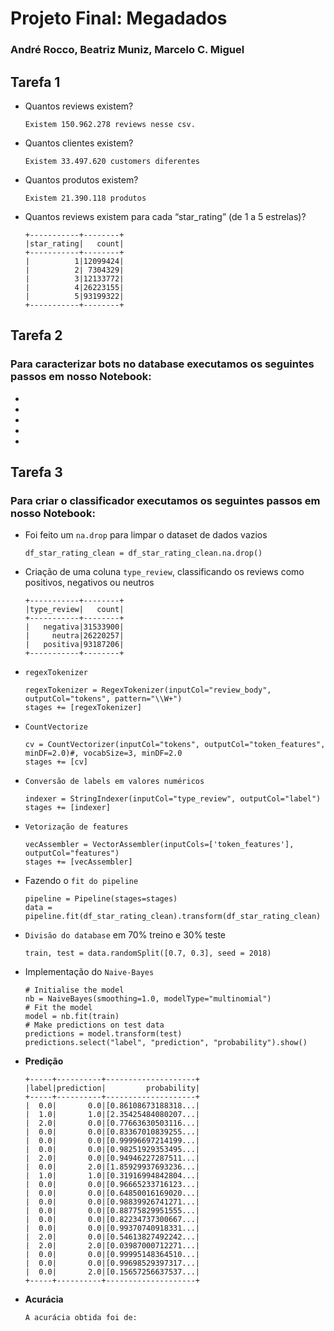 # Projeto Final: Megadados
### André Rocco, Beatriz Muniz, Marcelo C. Miguel

## Tarefa 1

- Quantos reviews existem?
      
      Existem 150.962.278 reviews nesse csv.

- Quantos clientes existem?
      
      Existem 33.497.620 customers diferentes

- Quantos produtos existem?
      
      Existem 21.390.118 produtos

- Quantos reviews existem para cada “star_rating” (de 1 a 5 estrelas)?
      
      +-----------+--------+
      |star_rating|   count|
      +-----------+--------+
      |          1|12099424|
      |          2| 7304329|
      |          3|12133772|
      |          4|26223155|
      |          5|93199322|
      +-----------+--------+


## Tarefa 2

### Para caracterizar bots no database executamos os seguintes passos em nosso Notebook:

-
-
- 
- 
-

## Tarefa 3

### Para criar o classificador executamos os seguintes passos em nosso Notebook:

- Foi feito um `na.drop` para limpar o dataset de dados vazios

      df_star_rating_clean = df_star_rating_clean.na.drop()

- Criação de uma coluna `type_review`, classificando os reviews como positivos, negativos ou neutros
  
      +-----------+--------+
      |type_review|   count|
      +-----------+--------+
      |   negativa|31533900|
      |     neutra|26220257|
      |   positiva|93187206|
      +-----------+--------+

- `regexTokenizer`

      regexTokenizer = RegexTokenizer(inputCol="review_body", outputCol="tokens", pattern="\\W+")
      stages += [regexTokenizer]

- `CountVectorize`

      cv = CountVectorizer(inputCol="tokens", outputCol="token_features", minDF=2.0)#, vocabSize=3, minDF=2.0
      stages += [cv]

- `Conversão de labels em valores numéricos`

      indexer = StringIndexer(inputCol="type_review", outputCol="label")
      stages += [indexer]

- `Vetorização de features`

      vecAssembler = VectorAssembler(inputCols=['token_features'], outputCol="features")
      stages += [vecAssembler]

- Fazendo o `fit do pipeline`

      pipeline = Pipeline(stages=stages)
      data = pipeline.fit(df_star_rating_clean).transform(df_star_rating_clean)

- `Divisão do database` em 70% treino e 30% teste

      train, test = data.randomSplit([0.7, 0.3], seed = 2018)

- Implementação do `Naive-Bayes`

      # Initialise the model
      nb = NaiveBayes(smoothing=1.0, modelType="multinomial")
      # Fit the model
      model = nb.fit(train)
      # Make predictions on test data
      predictions = model.transform(test)
      predictions.select("label", "prediction", "probability").show()

- **Predição**

      +-----+----------+--------------------+
      |label|prediction|         probability|
      +-----+----------+--------------------+
      |  0.0|       0.0|[0.86108673188318...|
      |  1.0|       1.0|[2.35425484080207...|
      |  2.0|       0.0|[0.77663630503116...|
      |  0.0|       0.0|[0.83367010839255...|
      |  0.0|       0.0|[0.99996697214199...|
      |  0.0|       0.0|[0.98251929353495...|
      |  2.0|       0.0|[0.94946227287511...|
      |  0.0|       2.0|[1.85929937693236...|
      |  1.0|       1.0|[0.31916994842804...|
      |  0.0|       0.0|[0.96665233716123...|
      |  0.0|       0.0|[0.64850016169020...|
      |  0.0|       0.0|[0.98839926741271...|
      |  0.0|       0.0|[0.88775829951555...|
      |  0.0|       0.0|[0.82234737300667...|
      |  0.0|       0.0|[0.99370740918331...|
      |  2.0|       0.0|[0.54613827492242...|
      |  2.0|       2.0|[0.03987000712271...|
      |  0.0|       0.0|[0.99995148364510...|
      |  0.0|       0.0|[0.99698529397317...|
      |  0.0|       2.0|[0.15657256637537...|
      +-----+----------+--------------------+

- **Acurácia**

      A acurácia obtida foi de: